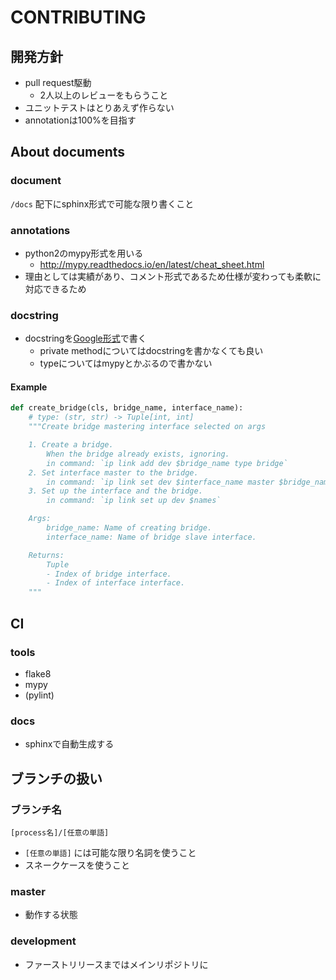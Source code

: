 # CONTRIBUTING

## 開発方針

- pull request駆動
  - 2人以上のレビューをもらうこと
- ユニットテストはとりあえず作らない
- annotationは100%を目指す

## About documents

### document

`/docs` 配下にsphinx形式で可能な限り書くこと

### annotations

- python2のmypy形式を用いる
  - http://mypy.readthedocs.io/en/latest/cheat_sheet.html
- 理由としては実績があり、コメント形式であるため仕様が変わっても柔軟に対応できるため

### docstring

- docstringを[Google形式](http://google.github.io/styleguide/pyguide.html#Comments)で書く
  - private methodについてはdocstringを書かなくても良い
  - typeについてはmypyとかぶるので書かない

#### Example

```python
def create_bridge(cls, bridge_name, interface_name):
    # type: (str, str) -> Tuple[int, int]
    """Create bridge mastering interface selected on args

    1. Create a bridge.
        When the bridge already exists, ignoring.
        in command: `ip link add dev $bridge_name type bridge`
    2. Set interface master to the bridge.
        in command: `ip link set dev $interface_name master $bridge_name`
    3. Set up the interface and the bridge.
        in command: `ip link set up dev $names`

    Args:
        bridge_name: Name of creating bridge.
        interface_name: Name of bridge slave interface.

    Returns:
        Tuple
        - Index of bridge interface.
        - Index of interface interface.
    """
```

## CI

### tools

- flake8
- mypy
- (pylint)

### docs

- sphinxで自動生成する

## ブランチの扱い

### ブランチ名

`[process名]/[任意の単語]`

- `[任意の単語]` には可能な限り名詞を使うこと
- スネークケースを使うこと

### master

- 動作する状態

### development

- ファーストリリースまではメインリポジトリに
